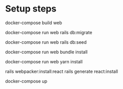 # Setup steps

docker-compose build web

docker-compose run web rails db:migrate

docker-compose run web rails db:seed

docker-compose run web bundle install

docker-compose run web yarn install

rails webpacker:install:react
rails generate react:install

docker-compose up
